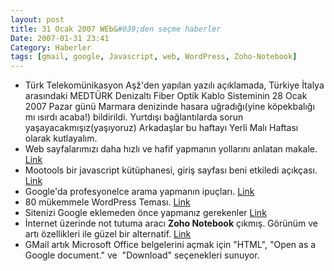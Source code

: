 ```yaml
---
layout: post
title: 31 Ocak 2007 WEb&#039;den seçme haberler
Date: 2007-01-31 23:41
Category: Haberler
tags: [gmail, google, Javascript, web, WordPress, Zoho-Notebook]
---
```


-   Türk Telekomünikasyon Aşž'den yapılan yazılı açıklamada, Türkiye
    İtalya arasındaki MEDTÜRK Denizaltı Fiber Optik Kablo Sisteminin 28
    Ocak 2007 Pazar günü Marmara denizinde hasara uğradığı(yine
    köpekbalığı mı ısırdı acaba!) bildirildi. Yurtdışı bağlantılarda
    sorun yaşayacakmışız(yaşıyoruz) Arkadaşlar bu haftayı Yerli Malı
    Haftası olarak kutlayalım.
-   Web sayfalarımızı daha hızlı ve hafif yapmanın yollarını anlatan
    makale. [Link][]
-   Mootools bir javascript kütüphanesi, giriş sayfası beni etkiledi
    açıkçası. [Link][1]
-   Google'da profesyonelce arama yapmanın ipuçları. [Link][2]
-   80 mükemmele WordPress Teması. [Link][3]
-   Sitenizi Google eklemeden önce yapmanız gerekenler [Link][4]
-   İnternet üzerinde not tutuma aracı **Zoho Notebook** çıkmış. Görünüm
    ve artı özellikleri ile güzel bir alternatif. [Link][5]
-   GMail artık Microsoft Office belgelerini açmak için "HTML", "Open as
    a Google document." ve  "Download" seçenekleri sunuyor.


  [Link]: http://www.thinkvitamin.com/features/dev/enhance-your-page-performance
    "Link"
  [1]: http://mootools.net/ "Link"
  [2]: http://www.our-picks.com/archives/2007/01/28/pro-guide-to-google-searches-part-i/
    "Link"
  [3]: http://www.drweb.de/weblog/weblog/?p=767 "Link"
  [4]: http://www.our-picks.com/archives/2007/01/29/10-things-you-should-know-before-submitting-your-site-to-google/
    "Link"
  [5]: http://www.zoho.com/notebook/ "Link"
